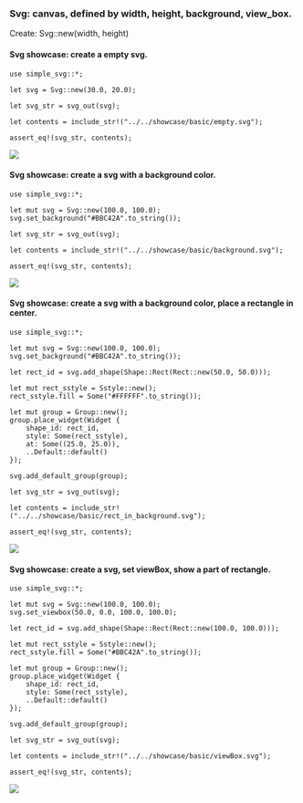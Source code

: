 ### Svg: canvas, defined by width, height, background, view_box.

Create: Svg::new(width, height)

#### Svg showcase: create a empty svg.

```
use simple_svg::*;

let svg = Svg::new(30.0, 20.0);

let svg_str = svg_out(svg);

let contents = include_str!("../../showcase/basic/empty.svg");

assert_eq!(svg_str, contents);

```

![](../../../../../showcase/basic/empty.svg)

#### Svg showcase: create a svg with a background color.

```
use simple_svg::*;

let mut svg = Svg::new(100.0, 100.0);
svg.set_background("#BBC42A".to_string());

let svg_str = svg_out(svg);

let contents = include_str!("../../showcase/basic/background.svg");

assert_eq!(svg_str, contents);
```

![](../../../../../showcase/basic/background.svg)

#### Svg showcase: create a svg with a background color, place a rectangle in center.

```
use simple_svg::*;

let mut svg = Svg::new(100.0, 100.0);
svg.set_background("#BBC42A".to_string());

let rect_id = svg.add_shape(Shape::Rect(Rect::new(50.0, 50.0)));

let mut rect_sstyle = Sstyle::new();
rect_sstyle.fill = Some("#FFFFFF".to_string());

let mut group = Group::new();
group.place_widget(Widget {
    shape_id: rect_id,
    style: Some(rect_sstyle),
    at: Some((25.0, 25.0)),
    ..Default::default()
});

svg.add_default_group(group);

let svg_str = svg_out(svg);

let contents = include_str!("../../showcase/basic/rect_in_background.svg");

assert_eq!(svg_str, contents);
```

![](../../../../../showcase/basic/rect_in_background.svg)

#### Svg showcase: create a svg, set viewBox, show a part of rectangle.

```
use simple_svg::*;

let mut svg = Svg::new(100.0, 100.0);
svg.set_viewbox(50.0, 0.0, 100.0, 100.0);

let rect_id = svg.add_shape(Shape::Rect(Rect::new(100.0, 100.0)));

let mut rect_sstyle = Sstyle::new();
rect_sstyle.fill = Some("#BBC42A".to_string());

let mut group = Group::new();
group.place_widget(Widget {
    shape_id: rect_id,
    style: Some(rect_sstyle),
    ..Default::default()
});

svg.add_default_group(group);

let svg_str = svg_out(svg);

let contents = include_str!("../../showcase/basic/viewBox.svg");

assert_eq!(svg_str, contents);
```

![](../../../../../showcase/basic/viewBox.svg)

